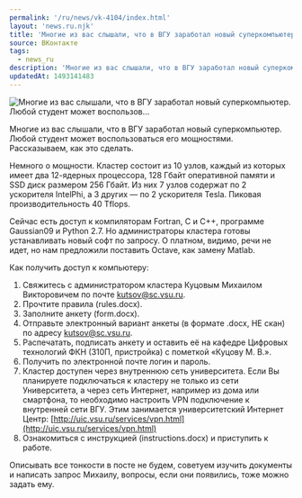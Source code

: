 ```yaml
---
permalink: '/ru/news/vk-4104/index.html'
layout: 'news.ru.njk'
title: 'Многие из вас слышали, что в ВГУ заработал новый суперкомпьютер. Любой студент может воспользов'
source: ВКонтакте
tags:
  - news_ru
description: 'Многие из вас слышали, что в ВГУ заработал новый суперкомпьютер. Любой студент может воспользов…'
updatedAt: 1493141483
---
```

![Многие из вас слышали, что в ВГУ заработал новый суперкомпьютер. Любой студент может воспользов…](https://sun9-67.userapi.com/impf/lBDbgAgLVGuQhsjUCcSWwspq3st49PIeWJUezA/_Pal4zK2_Rg.jpg?size=1280x720&quality=96&sign=fe8092fd08d8f9301c59c70d622eadb7&c_uniq_tag=lN98pvNbX7CTxxQ0pL6-GRYdFKq4XjIzArn0JqEIk6U&type=album)

Многие из вас слышали, что в ВГУ заработал новый суперкомпьютер. Любой студент может воспользоваться его мощностями. Рассказываем, как это сделать.

Немного о мощности. Кластер состоит из 10 узлов, каждый из которых имеет два 12-ядерных процессора, 128 Гбайт оперативной памяти и SSD диск размером 256 Гбайт. Из них 7 узлов содержат по 2 ускорителя IntelPhi, а 3 других — по 2 ускорителя Tesla. Пиковая производительность 40 Tflops.

Сейчас есть доступ к компиляторам Fortran, C и C++, программе Gaussian09 и Python 2.7. Но администраторы кластера готовы устанавливать новый софт по запросу. О платном, видимо, речи не идет, но нам предложили поставить Octave, как замену Matlab.

Как получить доступ к компьютеру:
1. Свяжитесь с администратором кластера Куцовым Михаилом Викторовичем по почте kutsov@sc.vsu.ru.
2. Прочтите правила (rules.docx).
3. Заполните анкету (form.docx).
4. Отправьте электронный вариант анкеты (в формате .docx, НЕ скан) по адресу kutsov@sc.vsu.ru.
5. Распечатать, подписать анкету и оставить её на кафедре Цифровых технологий ФКН (310П, пристройка) с пометкой «Куцову М. В.».
6. Получить по электронной почте логин и пароль.
7. Кластер доступен через внутреннюю сеть университета. Если Вы планируете подключаться к кластеру не только из сети Университета, а через сеть Интернет, например из дома или смартфона, то необходимо настроить VPN подключение к внутренней сети ВГУ. Этим занимается университетский Интернет Центр: [http://uic.vsu.ru/services/vpn.html](http://uic.vsu.ru/services/vpn.html)
8. Ознакомиться с инструкцией (instructions.docx) и приступить к работе.

Описывать все тонкости в посте не будем, советуем изучить документы и написать запрос Михаилу, вопросы, если они появились, тоже можно задать ему.
